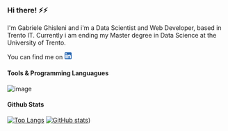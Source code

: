 ### Hi there! ⚡⚡

I'm Gabriele Ghisleni and i'm a Data Scientist and Web Developer, based in Trento IT.
Currently i am ending my Master degree in Data Science at the University of Trento.

You can find me on [![LinkedIn][1.2]][1] 

#### Tools & Programming Languagues

![image](https://img.shields.io/badge/JavaScript-323330?=javascript&logoColor=F7DF1E)


#### Github Stats

[![Top Langs](https://github-readme-stats.vercel.app/api/top-langs/?username=GabrieleGhisleni&layout=compact&langs_count=10&hide=Jupyter%20Notebook)](https://github.com/GabrieleGhisleni/github-readme-stats)
[![GitHub stats](https://github-readme-stats.vercel.app/api?username=GabrieleGhisleni)](https://github.com/GabrieleGhisleni/github-readme-stats&show_icons=true&theme=radical))

<!-- <img align="center" src="https://github-readme-stats.vercel.app/api/pn/?username=GabrieleGhisleni&theme=merko" /> -->


<!-- Icons -->
[1.2]: https://raw.githubusercontent.com/GabrieleGhisleni/GabrieleGhisleni/main/icons/linkedin_16x16.png?token=ARWCS6OL32Q4OIFY7U2VLD3BQ6NQE
[1]: https://www.linkedin.com/in/gabriele-ghisleni-bb553a199/

